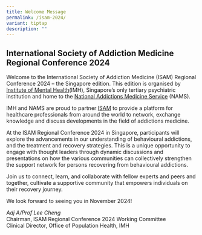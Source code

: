 ```yaml
---
title: Welcome Message
permalink: /isam-2024/
variant: tiptap
description: ""
---
```

<h2><strong>International Society of Addiction Medicine Regional Conference 2024</strong></h2>
<p>Welcome to the International Society of Addiction Medicine (ISAM) Regional
Conference 2024 – the Singapore edition. This edition is organised by
<a href="https://www.imh.com.sg/Pages/default.aspx" rel="noopener noreferrer nofollow" target="_blank">Institute of Mental Health</a>(IMH), Singapore’s only tertiary psychiatric
institution and home to the <a href="https://www.nams.sg/Pages/default.aspx" rel="noopener noreferrer nofollow" target="_blank">National Addictions Medicine Service</a> (NAMS).</p>
<p></p>
<p>IMH and NAMS are proud to partner <a href="https://isamweb.org/" rel="noopener noreferrer nofollow" target="_blank">ISAM</a> to provide a platform for healthcare
professionals from around the world to network, exchange knowledge and
discuss developments in the field of addictions medicine.</p>
<p></p>
<p>At the ISAM Regional Conference 2024 in Singapore, participants will explore
the advancements in our understanding of behavioural addictions, and the
treatment and recovery strategies. This is a unique opportunity to engage
with thought leaders through dynamic discussions and presentations on how
the various communities can collectively strengthen the support network
for persons recovering from behavioural addictions.</p>
<p></p>
<p>Join us to connect, learn, and collaborate with fellow experts and peers
and together, cultivate a supportive community that empowers individuals
on their recovery journey.</p>
<p></p>
<p>We look forward to seeing you in November 2024!</p>
<p></p>
<p><em>Adj A/Prof Lee Cheng</em>
<br>Chairman, ISAM Regional Conference 2024 Working Committee
<br>Clinical Director, Office of Population Health, IMH</p>
<p></p>